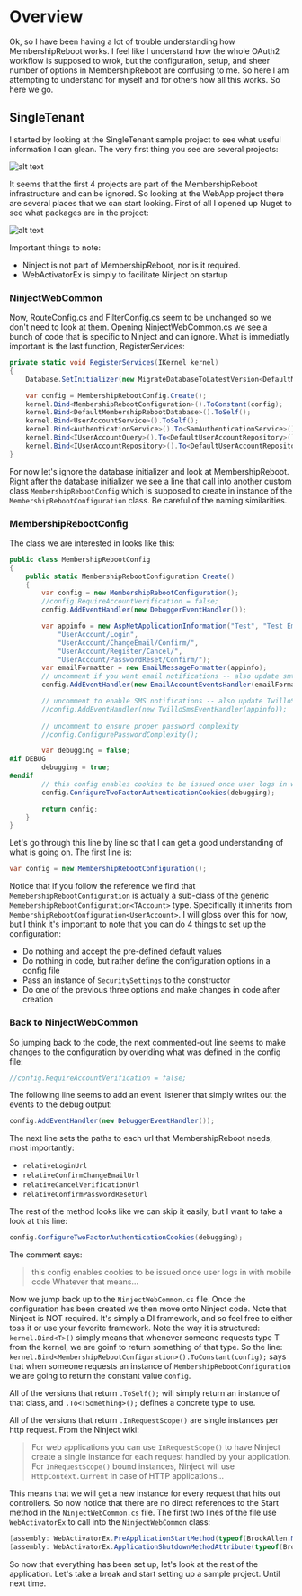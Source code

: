 # Overview

Ok, so I have been having a lot of trouble understanding how MembershipReboot works. I feel like I understand how the whole OAuth2 workflow is supposed to wrok, but the configuration, setup, and sheer number of options in MembershipReboot are confusing to me. So here I am attempting to understand for myself and for others how all this works. So here we go.

## SingleTenant
I started by looking at the SingleTenant sample project to see what useful information I can glean. The very first thing you see are several projects:

![alt text](Images/Overview-SE.png "Initial Solution Explorer")

It seems that the first 4 projects are part of the MembershipReboot infrastructure and can be ignored. So looking at the WebApp project there are several places that we can start looking. First of all I opened up Nuget to see what packages are in the project:

![alt text](Images/Overview-Nuget.png "Nuget Packages") 

Important things to note:
* Ninject is not part of MembershipReboot, nor is it required.
* WebActivatorEx is simply to facilitate Ninject on startup

### NinjectWebCommon

Now, RouteConfig.cs and FilterConfig.cs seem to be unchanged so we don't need to look at them. Opening NinjectWebCommon.cs we see a bunch of code that is specific to Ninject and can ignore. What is immediatly important is the last function, RegisterServices:

```csharp
private static void RegisterServices(IKernel kernel)
{
    Database.SetInitializer(new MigrateDatabaseToLatestVersion<DefaultMembershipRebootDatabase, BrockAllen.MembershipReboot.Ef.Migrations.Configuration>());

    var config = MembershipRebootConfig.Create();
    kernel.Bind<MembershipRebootConfiguration>().ToConstant(config);
    kernel.Bind<DefaultMembershipRebootDatabase>().ToSelf();
    kernel.Bind<UserAccountService>().ToSelf();
    kernel.Bind<AuthenticationService>().To<SamAuthenticationService>();
    kernel.Bind<IUserAccountQuery>().To<DefaultUserAccountRepository>().InRequestScope();
    kernel.Bind<IUserAccountRepository>().To<DefaultUserAccountRepository>().InRequestScope();
} 
```
For now let's ignore the database initializer and look at MembershipReboot. Right after the database initializer we see a line that call into another custom class `MembershipRebootConfig` which is supposed to create in instance of the `MembershipRebootConfiguration` class. Be careful of the naming similarities. 

### MembershipRebootConfig

The class we are interested in looks like this:
```csharp
public class MembershipRebootConfig
{
    public static MembershipRebootConfiguration Create()
    {
        var config = new MembershipRebootConfiguration();
        //config.RequireAccountVerification = false;
        config.AddEventHandler(new DebuggerEventHandler());

        var appinfo = new AspNetApplicationInformation("Test", "Test Email Signature",
            "UserAccount/Login", 
            "UserAccount/ChangeEmail/Confirm/",
            "UserAccount/Register/Cancel/",
            "UserAccount/PasswordReset/Confirm/");
        var emailFormatter = new EmailMessageFormatter(appinfo);
        // uncomment if you want email notifications -- also update smtp settings in web.config
        config.AddEventHandler(new EmailAccountEventsHandler(emailFormatter));

        // uncomment to enable SMS notifications -- also update TwilloSmsEventHandler class below
        //config.AddEventHandler(new TwilloSmsEventHandler(appinfo));
        
        // uncomment to ensure proper password complexity
        //config.ConfigurePasswordComplexity();

        var debugging = false;
#if DEBUG
        debugging = true;
#endif
        // this config enables cookies to be issued once user logs in with mobile code
        config.ConfigureTwoFactorAuthenticationCookies(debugging);

        return config;
    }
}
```

Let's go through this line by line so that I can get a good understanding of what is going on. The first line is:
```csharp
var config = new MembershipRebootConfiguration();
```
Notice that if you follow the reference we find that `MemebershipRebootConfiguration` is actually a sub-class of the generic `MemebershipRebootConfiguration<TAccount>` type. Specifically it inherits from `MembershipRebootConfiguration<UserAccount>`. I will gloss over this for now, but I think it's important to note that you can do 4 things to set up the configuration:
* Do nothing and accept the pre-defined default values
* Do nothing in code, but rather define the configuration options in a config file
* Pass an instance of `SecuritySettings` to the constructor
* Do one of the previous three options and make changes in code after creation

### Back to NinjectWebCommon

So jumping back to the code, the next commented-out line seems to make changes to the configuration by overiding what was defined in the config file:
```csharp
//config.RequireAccountVerification = false;
```
 
The following line seems to add an event listener that simply writes out the events to the debug output:
```csharp
config.AddEventHandler(new DebuggerEventHandler());
```

The next line sets the paths to each url that MembershipReboot needs, most importantly:
* `relativeLoginUrl`
* `relativeConfirmChangeEmailUrl`
* `relativeCancelVerificationUrl`
* `relativeConfirmPasswordResetUrl`

The rest of the method looks like we can skip it easily, but I want to take a look at this line:
```csharp
config.ConfigureTwoFactorAuthenticationCookies(debugging);
```

The comment says:
> this config enables cookies to be issued once user logs in with mobile code
Whatever that means...


Now we jump back up to the `NinjectWebCommon.cs` file. Once the configuration has been created we then move onto Ninject code. Note that Ninject is NOT required. It's simply a DI framework, and so feel free to either toss it or use your favorite framework. Note the way it is structured:
`kernel.Bind<T>()` simply means that whenever someone requests type T from the kernel, we are goinf to return something of that type. So the line:
`kernel.Bind<MembershipRebootConfiguration>().ToConstant(config);` says that when someone requests an instance of `MembershipRebootConfiguration` we are going to return the constant value `config`.

All of the versions that return `.ToSelf();` will simply return an instance of that class, and `.To<TSomething>();` defines a concrete type to use.

All of the versions that return `.InRequestScope()` are single instances per http request. From the Ninject wiki:
> For web applications you can use  `InRequestScope()` to have Ninject create a single instance for each request handled by your application. For  `InRequestScope()` bound instances, Ninject will use `HttpContext.Current` in case of HTTP applications...

This means that we will get a new instance for every request that hits out controllers. So now notice that there are no direct references to the Start method in the `NinjectWebCommon.cs` file. The first two lines of the file use `WebActivatorEx` to call into the `NinjectWebCommon` class:
```csharp
[assembly: WebActivatorEx.PreApplicationStartMethod(typeof(BrockAllen.MembershipReboot.Mvc.App_Start.NinjectWebCommon), "Start")]
[assembly: WebActivatorEx.ApplicationShutdownMethodAttribute(typeof(BrockAllen.MembershipReboot.Mvc.App_Start.NinjectWebCommon), "Stop")]
```

So now that everything has been set up, let's look at the rest of the application. Let's take a break and start setting up a sample project. Until next time.